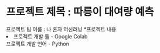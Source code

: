 

<h1> 프로젝트 제목 : 따릉이 대여량 예측 </h1>
프로젝트 팀 이름 : 나 혼자 머신러닝
*프로젝트 내용


<li>프로젝트 개발 툴 - Google Colab </li>
프로젝트 개발 언어 - Python
